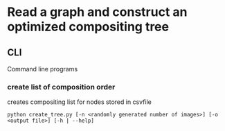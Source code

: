 # Read a graph and construct an optimized compositing tree

## CLI
Command line programs

### create list of composition order 
creates compositing list for nodes stored in csvfile

`python create_tree.py [-n <randomly generated number of images>] [-o <output file>] [-h | --help]`
